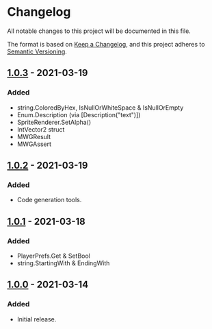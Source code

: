 # Changelog
All notable changes to this project will be documented in this file.

The format is based on [Keep a Changelog](https://keepachangelog.com/en/1.0.0/),
and this project adheres to [Semantic Versioning](https://semver.org/spec/v2.0.0.html).

## [1.0.3] - 2021-03-19
### Added
- string.ColoredByHex, IsNullOrWhiteSpace & IsNullOrEmpty
- Enum.Description (via [Description("text")])
- SpriteRenderer.SetAlpha()
- IntVector2 struct
- MWGResult
- MWGAssert

[1.0.3]: --
  
## [1.0.2] - 2021-03-19
### Added
- Code generation tools.

[1.0.2]: --

## [1.0.1] - 2021-03-18
### Added
- PlayerPrefs.Get & SetBool
- string.StartingWith & EndingWith

[1.0.1]: --

## [1.0.0] - 2021-03-14 
### Added
- Initial release.

[1.0.0]: --